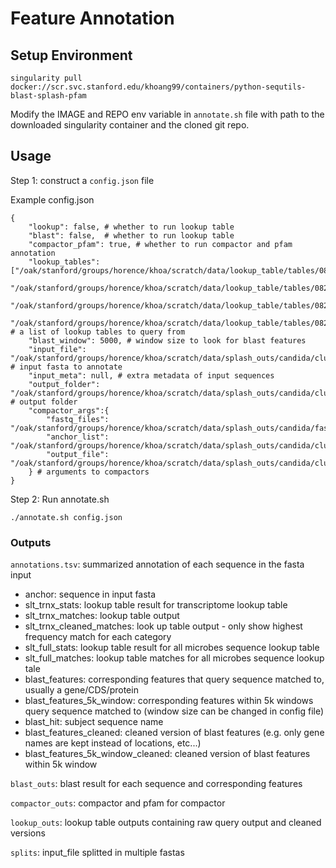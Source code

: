 # Feature Annotation

## Setup Environment

```
singularity pull docker://scr.svc.stanford.edu/khoang99/containers/python-sequtils-blast-splash-pfam
```

Modify the IMAGE and REPO env variable in `annotate.sh` file with path to the downloaded singularity container and the cloned git repo.

## Usage

Step 1: construct a `config.json` file

Example config.json

```
{   
    "lookup": false, # whether to run lookup table
    "blast": false,  # whether to run lookup table
    "compactor_pfam": true, # whether to run compactor and pfam annotation
    "lookup_tables": ["/oak/stanford/groups/horence/khoa/scratch/data/lookup_table/tables/082924/common_microbe_lookup.slt", 
        "/oak/stanford/groups/horence/khoa/scratch/data/lookup_table/tables/082924/microbes_trnx.slt",
        "/oak/stanford/groups/horence/khoa/scratch/data/lookup_table/tables/082924/artifacts.slt",
        "/oak/stanford/groups/horence/khoa/scratch/data/lookup_table/tables/082924/common_microbe_w_trnx.slt"], # a list of lookup tables to query from
    "blast_window": 5000, # window size to look for blast features
    "input_file": "/oak/stanford/groups/horence/khoa/scratch/data/splash_outs/candida/cluster_extenders.fasta", # input fasta to annotate
    "input_meta": null, # extra metadata of input sequences
    "output_folder": "/oak/stanford/groups/horence/khoa/scratch/data/splash_outs/candida/cluster_extenders_annotations", # output folder
    "compactor_args":{
        "fastq_files": "/oak/stanford/groups/horence/khoa/scratch/data/splash_outs/candida/fastqs.txt",
        "anchor_list": "/oak/stanford/groups/horence/khoa/scratch/data/splash_outs/candida/cluster_anchors.anchorlist",
        "output_file": "/oak/stanford/groups/horence/khoa/scratch/data/splash_outs/candida/cluster_anchors.compactors.out.fasta"
    } # arguments to compactors
}
```

Step 2: Run annotate.sh

```
./annotate.sh config.json
```

### Outputs

`annotations.tsv`: summarized annotation of each sequence in the fasta input
- anchor: sequence in input fasta
- slt_trnx_stats: lookup table result for transcriptome lookup table
- slt_trnx_matches: lookup table output 
- slt_trnx_cleaned_matches: look up table output - only show highest frequency match for each category
- slt_full_stats: lookup table result for all microbes sequence lookup table
- slt_full_matches: lookup table matches for all microbes sequence lookup tale
- blast_features: corresponding features that query sequence matched to, usually a gene/CDS/protein
- blast_features_5k_window: corresponding features within 5k windows query sequence matched to (window size can be changed in config file)
- blast_hit: subject sequence name
- blast_features_cleaned: cleaned version of blast features (e.g. only gene names are kept instead of locations, etc...)
- blast_features_5k_window_cleaned: cleaned version of blast features within 5k window

`blast_outs`: blast result for each sequence and corresponding features

`compactor_outs`: compactor and pfam for compactor

`lookup_outs`: lookup table outputs containing raw query output and cleaned versions

`splits`: input_file splitted in multiple fastas